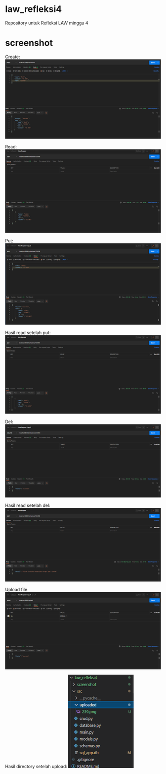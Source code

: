 # law_refleksi4

Repository untuk Refleksi LAW minggu 4

# screenshot
Create:
![create](/screenshot/create.png)

Read:
![read](/screenshot/read.png)

Put:
![put](/screenshot/put.png)

Hasil read setelah put:
![put after read](/screenshot/put_read.png)

Del:
![del](/screenshot/del.png)

Hasil read setelah del:
![del after read](/screenshot/del_read.png)

Upload file:
![upload](/screenshot/upload.png)

Hasil directory setelah upload:
![upload result](/screenshot/upload_dir.png)
